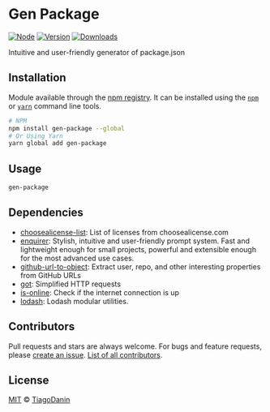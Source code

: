 # Gen Package
[![Node](https://img.shields.io/node/v/gen-package.svg?style=flat-square)](https://npmjs.org/package/gen-package)
[![Version](https://img.shields.io/npm/v/gen-package.svg?style=flat-square)](https://npmjs.org/package/gen-package)
[![Downloads](https://img.shields.io/npm/dt/gen-package.svg?style=flat-square)](https://npmjs.org/package/gen-package)

Intuitive and user-friendly generator of package.json


## Installation
Module available through the
[npm registry](https://www.npmjs.com/). It can be installed using the
[`npm`](https://docs.npmjs.com/getting-started/installing-npm-packages-locally)
or
[`yarn`](https://yarnpkg.com/en/)
command line tools.

```sh
# NPM
npm install gen-package --global
# Or Using Yarn
yarn global add gen-package
```

## Usage
```sh
gen-package

```


## Dependencies
- [choosealicense-list](https://ghub.io/choosealicense-list): List of licenses from choosealicense.com
- [enquirer](https://ghub.io/enquirer): Stylish, intuitive and user-friendly prompt system. Fast and lightweight enough for small projects, powerful and extensible enough for the most advanced use cases.
- [github-url-to-object](https://ghub.io/github-url-to-object): Extract user, repo, and other interesting properties from GitHub URLs
- [got](https://ghub.io/got): Simplified HTTP requests
- [is-online](https://ghub.io/is-online): Check if the internet connection is up
- [lodash](https://ghub.io/lodash): Lodash modular utilities.



## Contributors
Pull requests and stars are always welcome. For bugs and feature requests, please [create an issue](https://github.com/TiagoDanin/Gen-Package/issues). [List of all contributors](https://github.com/TiagoDanin/Gen-Package/graphs/contributors).


## License
[MIT](LICENSE) © [TiagoDanin](https://TiagoDanin.github.io)
